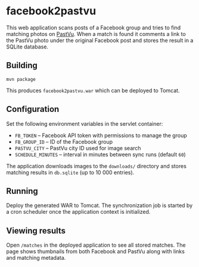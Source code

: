 # facebook2pastvu

This web application scans posts of a Facebook group and tries to find matching photos on [PastVu](https://pastvu.com). When a match is found it comments a link to the PastVu photo under the original Facebook post and stores the result in a SQLite database.

## Building

```
mvn package
```

This produces `facebook2pastvu.war` which can be deployed to Tomcat.

## Configuration

Set the following environment variables in the servlet container:

- `FB_TOKEN` – Facebook API token with permissions to manage the group
- `FB_GROUP_ID` – ID of the Facebook group
- `PASTVU_CITY` – PastVu city ID used for image search
- `SCHEDULE_MINUTES` – interval in minutes between sync runs (default `60`)

The application downloads images to the `downloads/` directory and stores matching results in `db.sqlite` (up to 10 000 entries).

## Running

Deploy the generated WAR to Tomcat. The synchronization job is started by a cron scheduler once the application context is initialized.

## Viewing results

Open `/matches` in the deployed application to see all stored matches. The page shows thumbnails from both Facebook and PastVu along with links and matching metadata.
